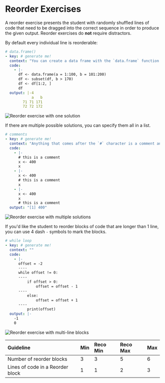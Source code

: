 # Reorder Exercises

A reorder exercise presents the student with randomly shuffled lines of code
that need to be dragged into the correct sequence in order to produce the given
output. Reorder exercises do **not** require distractors.

By default every individual line is reorderable:

```yaml
# data.frame()
- key: # generate me!
  context: "You can create a data frame with the `data.frame` function."
  code:
    - |-
      df <- data.frame(a = 1:100, b = 101:200)
      df <- subset(df, b > 170)
      df <- df[1:2, ]
      df
  output: |-4
            a   b
        71 71 171
        72 72 172
```

![Reorder exercise with one solution](/images/mobile/reorder-one-solution-small.png)

If there are multiple possible solutions, you can specify them all in a list.

```yaml
# comments
- key: # generate me!
  context: "Anything that comes after the `#` character is a comment and is not interpreted as code."
  code:
    - |-
      # this is a comment
      x <- 400
      x
    - |-
      x <- 400
      # this is a comment
      x
    - |-
      x <- 400
      x
      # this is a comment
  output: "[1] 400"

```

![Reorder exercise with multiple solutions](/images/mobile/reorder-multi-solutions-small.png)

If you'd like the student to reorder blocks of code that are longer than 1 line,
you can use 4 dash `-` symbols to mark the blocks.

```yaml
# while loop
- key: # generate me!
  context: ""
  code:
    - |-
      offset = -2
      ----
      while offset != 0:
      ----
          if offset > 0:
              offset = offset - 1
      ----
          else:
              offset = offset + 1
      ----
          print(offset)
  output: |-
    -1
    0
```

![Reorder exercise with multi-line blocks](/images/mobile/reorder-multi-line-small.png)

| Guideline                        | Min | Reco Min | Reco Max | Max |
| :--------                        | :-- | :------- | :------- | :-- |
| Number of reorder blocks         |   3 |        3 |        5 |   6 |
| Lines of code in a Reorder block |   1 |        1 |        2 |   3 |
